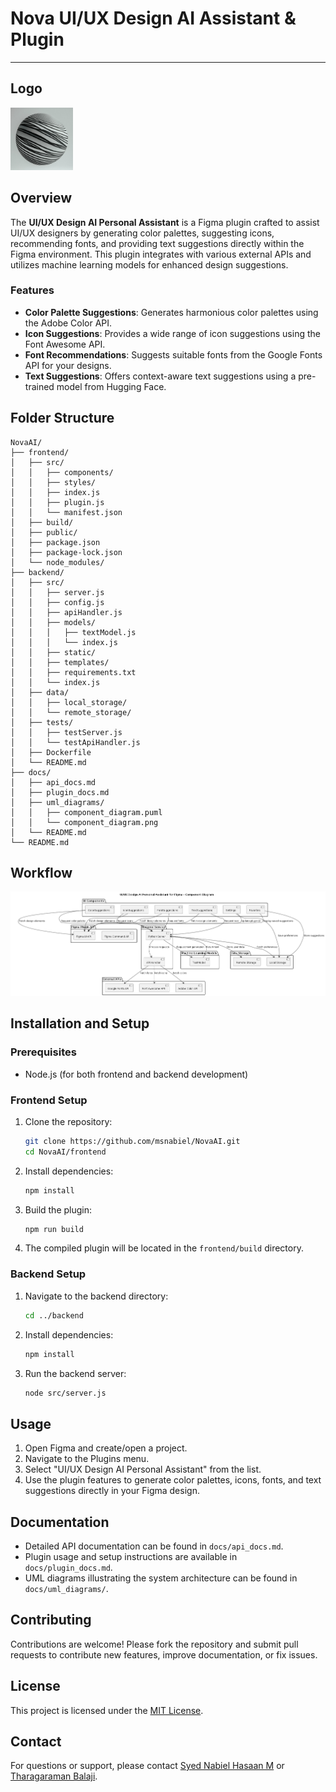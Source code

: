 # Nova UI/UX Design AI Assistant & Plugin

---

## Logo
<img src="./logo.png" alt="NovaAI-Logo" width="100" height="100">

## Overview

The **UI/UX Design AI Personal Assistant** is a Figma plugin crafted to assist UI/UX designers by generating color palettes, suggesting icons, recommending fonts, and providing text suggestions directly within the Figma environment. This plugin integrates with various external APIs and utilizes machine learning models for enhanced design suggestions.

### Features

- **Color Palette Suggestions**: Generates harmonious color palettes using the Adobe Color API.
- **Icon Suggestions**: Provides a wide range of icon suggestions using the Font Awesome API.
- **Font Recommendations**: Suggests suitable fonts from the Google Fonts API for your designs.
- **Text Suggestions**: Offers context-aware text suggestions using a pre-trained model from Hugging Face.

## Folder Structure

```plaintext
NovaAI/
├── frontend/
│   ├── src/
│   │   ├── components/
│   │   ├── styles/
│   │   ├── index.js
│   │   ├── plugin.js
│   │   └── manifest.json
│   ├── build/
│   ├── public/
│   ├── package.json
│   ├── package-lock.json
│   └── node_modules/
├── backend/
│   ├── src/
│   │   ├── server.js
│   │   ├── config.js
│   │   ├── apiHandler.js
│   │   ├── models/
│   │   │   ├── textModel.js
│   │   │   └── index.js
│   │   ├── static/
│   │   ├── templates/
│   │   ├── requirements.txt
│   │   └── index.js
│   ├── data/
│   │   ├── local_storage/
│   │   └── remote_storage/
│   ├── tests/
│   │   ├── testServer.js
│   │   └── testApiHandler.js
│   ├── Dockerfile
│   └── README.md
├── docs/
│   ├── api_docs.md
│   ├── plugin_docs.md
│   ├── uml_diagrams/
│   │   ├── component_diagram.puml
│   │   └── component_diagram.png
│   └── README.md
└── README.md
```

## Workflow

![Workflow](./workflow.png)

## Installation and Setup

### Prerequisites

- Node.js (for both frontend and backend development)

### Frontend Setup

1. Clone the repository:

   ```bash
   git clone https://github.com/msnabiel/NovaAI.git
   cd NovaAI/frontend
   ```

2. Install dependencies:

   ```bash
   npm install
   ```

3. Build the plugin:

   ```bash
   npm run build
   ```

4. The compiled plugin will be located in the `frontend/build` directory.

### Backend Setup

1. Navigate to the backend directory:

   ```bash
   cd ../backend
   ```

2. Install dependencies:

   ```bash
   npm install
   ```

3. Run the backend server:

   ```bash
   node src/server.js
   ```

## Usage

1. Open Figma and create/open a project.
2. Navigate to the Plugins menu.
3. Select "UI/UX Design AI Personal Assistant" from the list.
4. Use the plugin features to generate color palettes, icons, fonts, and text suggestions directly in your Figma design.

## Documentation

- Detailed API documentation can be found in `docs/api_docs.md`.
- Plugin usage and setup instructions are available in `docs/plugin_docs.md`.
- UML diagrams illustrating the system architecture can be found in `docs/uml_diagrams/`.

## Contributing

Contributions are welcome! Please fork the repository and submit pull requests to contribute new features, improve documentation, or fix issues.

## License

This project is licensed under the [MIT License](LICENSE).

## Contact

For questions or support, please contact [Syed Nabiel Hasaan M](mailto:msyednabiel@gmail.com) or [Tharagaraman Balaji](mailto:tharagaraman2004@gmail.com).
